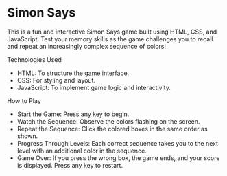# Simon Says 

This is a fun and interactive Simon Says game built using HTML, CSS, and JavaScript. Test your memory skills as the game challenges you to recall and repeat an increasingly complex sequence of colors!

Technologies Used
- HTML: To structure the game interface.
- CSS: For styling and layout.
- JavaScript: To implement game logic and interactivity.

How to Play
- Start the Game: Press any key to begin.
- Watch the Sequence: Observe the colors flashing on the screen.
- Repeat the Sequence: Click the colored boxes in the same order as shown.
- Progress Through Levels: Each correct sequence takes you to the next level with an additional color in the sequence.
- Game Over: If you press the wrong box, the game ends, and your score is displayed. Press any key to restart.
